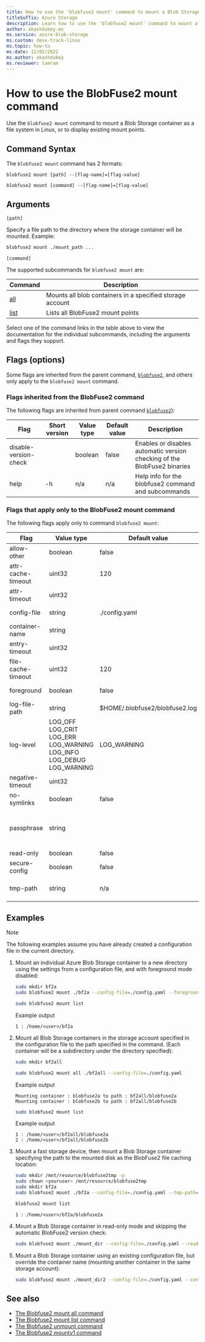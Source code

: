 ```yaml
---
title: How to use the 'blobfuse2 mount' command to mount a Blob Storage container as a file system in Linux, or to display and manage existing mount points.
titleSuffix: Azure Storage
description: Learn how to use the 'blobfuse2 mount' command to mount a Blob Storage container as a file system in Linux, or to display and manage existing mount points.
author: akashdubey-ms
ms.service: azure-blob-storage
ms.custom: devx-track-linux
ms.topic: how-to
ms.date: 12/02/2022
ms.author: akashdubey
ms.reviewer: tamram
---
```


# How to use the BlobFuse2 mount command

Use the `blobfuse2 mount` command to mount a Blob Storage container as a file system in Linux, or to display existing mount points.

## Command Syntax

The `blobfuse2 mount` command has 2 formats:

`blobfuse2 mount [path] --[flag-name]=[flag-value]`

`blobfuse2 mount [command] --[flag-name]=[flag-value]`

## Arguments

`[path]`

Specify a file path to the directory where the storage container will be mounted. Example:

```bash
blobfuse2 mount ./mount_path ...
```

`[command]`

The supported subcommands for `blobfuse2 mount` are:

| Command | Description |
|--|--|
| [all](blobfuse2-commands-mount-all.md)   | Mounts all blob containers in a specified storage account |
| [list](blobfuse2-commands-mount-list.md) | Lists all BlobFuse2 mount points |

Select one of the command links in the table above to view the documentation for the individual subcommands, including the arguments and flags they support.

## Flags (options)

Some flags are inherited from the parent command, [`blobfuse2`](blobfuse2-commands.md), and others only apply to the `blobfuse2 mount` command.

### Flags inherited from the BlobFuse2 command

The following flags are inherited from parent command [`blobfuse2`](blobfuse2-commands.md)):

| Flag | Short version | Value type | Default value | Description |
|--|--|--|--|--|
| disable-version-check |    | boolean | false | Enables or disables automatic version checking of the BlobFuse2 binaries |
| help                  | -h | n/a     | n/a   | Help info for the blobfuse2 command and subcommands                      |

### Flags that apply only to the BlobFuse2 mount command

The following flags apply only to command `blobfuse2 mount`:

| Flag | Value type | Default value | Description |
|--|--|--|--|
| allow-other        | boolean | false                          | Allow other users to access this mount point |
| attr-cache-timeout | uint32  | 120                            | Attribute cache timeout<br /><sub>(in seconds)</sub> |
| attr-timeout       | uint32  |                                | Attribute timeout <br /><sub>(in seconds)</sub> |
| config-file        | string  | ./config.yaml                  | The path to the configuration file where the account credentials are provided. |
| container-name     | string  |                                | The name of the container to be mounted |
| entry-timeout      | uint32  |                                | Entry timeout <br /><sub>(in seconds)</sub> |
| file-cache-timeout | uint32  | 120                            | File cache timeout <br /><sub>(in seconds)</sub>|
| foreground         | boolean | false                          | Whether the file system is mounted in foreground mode |
| log-file-path      | string  | $HOME/.blobfuse2/blobfuse2.log | The path for log files|
| log-level          | LOG_OFF <br />LOG_CRIT<br />LOG_ERR<br />LOG_WARNING<br />LOG_INFO<br />LOG_DEBUG<br />LOG_WARNING | LOG_WARNING | The level of logging written to `--log-file-path`. |
| negative-timeout   | uint32  |                                | The negative entry timeout<br /><sub>(in seconds)</sub> |
| no-symlinks        | boolean | false                          | Whether or not symlinks should be supported |
| passphrase         | string  |                                | Key to decrypt config file.<br />Can also be specified by env-variable BLOBFUSE2_SECURE_CONFIG_PASSPHRASE<br />The key length shall be 16 (AES-128), 24 (AES-192), or 32 (AES-256) bytes in length. |
| read-only          | boolean | false                          | Mount the system in read only mode |
| secure-config      | boolean | false                          | Encrypt auto generated config file for each container |
| tmp-path           | string  | n/a                            | Configures the tmp location for the cache.<br />(Configure the fastest disk (SSD or ramdisk) for best performance). |

## Examples

> [!NOTE]
> The following examples assume you have already created a configuration file in the current directory.

1. Mount an individual Azure Blob Storage container to a new directory using the settings from a configuration file, and with foreground mode disabled:

    ```bash
    sudo mkdir bf2a
    sudo blobfuse2 mount ./bf2a --config-file=./config.yaml --foreground=false
    ```
    ```bash
    sudo blobfuse2 mount list
    ```
   Example output
    ```output
    1 : /home/<user>/bf2a
    ```

1. Mount all Blob Storage containers in the storage account specified in the configuration file to the path specified in the command. (Each container will be a subdirectory under the directory specified):

    ```bash
    sudo mkdir bf2all
    ```
    ```bash
    sudo blobfuse2 mount all ./bf2all --config-file=./config.yaml
    ```
    Example output
    ```output
    Mounting container : blobfuse2a to path : bf2all/blobfuse2a
    Mounting container : blobfuse2b to path : bf2all/blobfuse2b
    ```
    ```bash
    sudo blobfuse2 mount list
    ```
    Example output
    ```output
    1 : /home/<user>/bf2all/blobfuse2a
    2 : /home/<user>/bf2all/blobfuse2b
    ```

1. Mount a fast storage device, then mount a Blob Storage container specifying the path to the mounted disk as the BlobFuse2 file caching location:

    ```bash
    sudo mkdir /mnt/resource/blobfuse2tmp -p
    sudo chown <youruser> /mnt/resource/blobfuse2tmp
    sudo mkdir bf2a
    sudo blobfuse2 mount ./bf2a --config-file=./config.yaml --tmp-path=/mnt/resource/blobfuse2tmp
    ```
    ```bash
    blobfuse2 mount list
    ```
    ```output
    1 : /home/<user>/bf2a/blobfuse2a
    ```

1. Mount a Blob Storage container in read-only mode and skipping the automatic BlobFuse2 version check:

    ```bash
    sudo blobfuse2 mount ./mount_dir --config-file=./config.yaml --read-only --disable-version-check=true
    ```

1. Mount a Blob Storage container using an existing configuration file, but override the container name (mounting another container in the same storage account):

    ```bash
    sudo blobfuse2 mount ./mount_dir2 --config-file=./config.yaml --container-name=container2
    ```

## See also

- [The Blobfuse2 mount all command](blobfuse2-commands-mount-all.md)
- [The Blobfuse2 mount list command](blobfuse2-commands-mount-list.md)
- [The Blobfuse2 unmount command](blobfuse2-commands-unmount.md)
- [The Blobfuse2 mountv1 command](blobfuse2-commands-mountv1.md)
